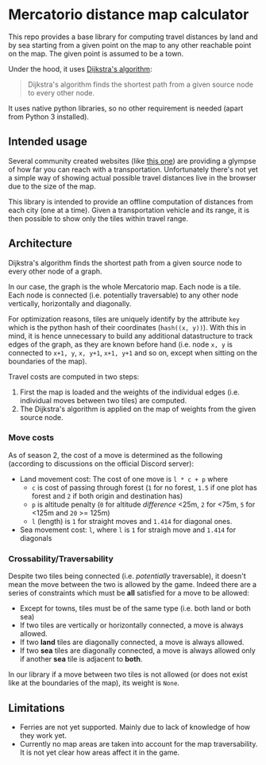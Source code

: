 # Mercatorio distance map calculator

This repo provides a base library for computing travel distances by land and by sea starting from a given point on the map to any other reachable point on the map. The given point is assumed to be a town.

Under the hood, it uses [Dijkstra's algorithm](https://en.wikipedia.org/wiki/Dijkstra%27s_algorithm):

> Dijkstra's algorithm finds the shortest path from a given source node to every other node.

It uses native python libraries, so no other requirement is needed (apart from Python 3 installed).

## Intended usage

Several community created websites (like [this one](https://king-br.github.io/Mercatorio-Interactive-Map/)) are providing a glympse of how far you can reach with a transportation. Unfortunately there's not yet a simple way of showing actual possible travel distances live in the browser due to the size of the map.

This library is intended to provide an offline computation of distances from each city (one at a time). Given a transportation vehicle and its range, it is then possible to show only the tiles within travel range.

## Architecture

Dijkstra's algorithm finds the shortest path from a given source node to every other node of a graph.

In our case, the graph is the whole Mercatorio map. Each node is a tile. Each node is connected (i.e. potentially traversable) to any other node vertically, horizontally and diagonally.

For optimization reasons, tiles are uniquely identify by the attribute `key` which is the python hash of their coordinates (`hash((x, y))`).
With this in mind, it is hence unnecessary to build any additional datastructure to track edges of the graph, as they are known before hand (i.e. node `x, y` is connected to `x+1, y`,  `x, y+1`,  `x+1, y+1` and so on, except when sitting on the boundaries of the map).

Travel costs are computed in two steps:
1. First the map is loaded and the weights of the individual edges (i.e. individual moves between two tiles) are computed.
2. The Dijkstra's algorithm is applied on the map of weights from the given source node.

### Move costs

As of season 2, the cost of a move is determined as the following (according to discussions on the official Discord server):
- Land movement cost: The cost of one move is `l * c + p` where 
    - `c` is cost of passing through forest (`1` for no forest, `1.5` if one plot has forest and `2` if both origin and destination has)
    - `p` is altitude penalty (`0` for altitude *difference* <25m, `2` for <75m, `5` for <125m and `20` >= 125m)
    - `l` (length) is `1` for straight moves and `1.414` for diagonal ones.
- Sea movement cost: `l`, where `l` is `1` for straigh move and `1.414` for diagonals

### Crossability/Traversability

Despite two tiles being connected (i.e. *potentially* traversable), it doesn't mean the move between the two is allowed by the game.
Indeed there are a series of constraints which must be **all** satisfied for a move to be allowed:
- Except for towns, tiles must be of the same type (i.e. both land or both sea)
- If two tiles are vertically or horizontally connected, a move is always allowed.
- If two **land** tiles are diagonally connected, a move is always allowed.
- If two **sea** tiles are diagonally connected, a move is always allowed only if another **sea** tile is adjacent to **both**.

In our library if a move between two tiles is not allowed (or does not exist like at the boundaries of the map), its weight is `None`.

## Limitations

- Ferries are not yet supported. Mainly due to lack of knowledge of how they work yet.
- Currently no map areas are taken into account for the map traversability. It is not yet clear how areas affect it in the game.
